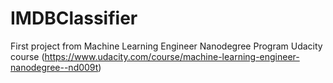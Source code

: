 # IMDBClassifier
First project from Machine Learning Engineer Nanodegree Program Udacity course (https://www.udacity.com/course/machine-learning-engineer-nanodegree--nd009t)
